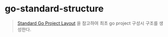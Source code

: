 # go-standard-structure
> [Standard Go Project Layout](https://github.com/golang-standards/project-layout) 을 참고하여 최초 go project 구성시 구조를 생성한다.
